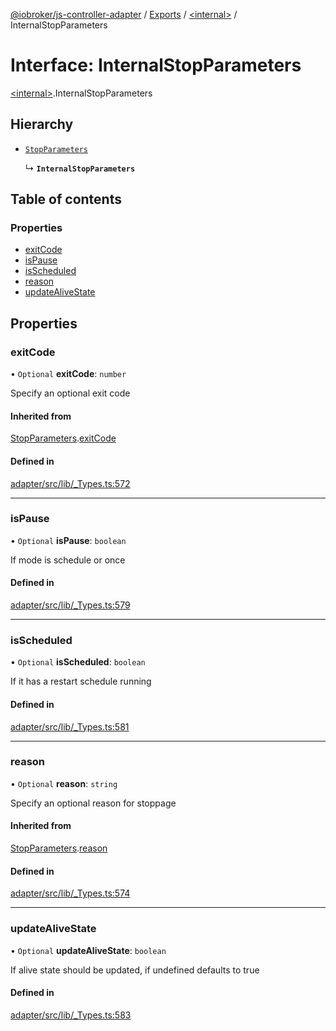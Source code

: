 [@iobroker/js-controller-adapter](../README.md) / [Exports](../modules.md) / [\<internal\>](../modules/internal_.md) / InternalStopParameters

# Interface: InternalStopParameters

[\<internal\>](../modules/internal_.md).InternalStopParameters

## Hierarchy

- [`StopParameters`](internal_.StopParameters.md)

  ↳ **`InternalStopParameters`**

## Table of contents

### Properties

- [exitCode](internal_.InternalStopParameters.md#exitcode)
- [isPause](internal_.InternalStopParameters.md#ispause)
- [isScheduled](internal_.InternalStopParameters.md#isscheduled)
- [reason](internal_.InternalStopParameters.md#reason)
- [updateAliveState](internal_.InternalStopParameters.md#updatealivestate)

## Properties

### exitCode

• `Optional` **exitCode**: `number`

Specify an optional exit code

#### Inherited from

[StopParameters](internal_.StopParameters.md).[exitCode](internal_.StopParameters.md#exitcode)

#### Defined in

[adapter/src/lib/_Types.ts:572](https://github.com/ioBroker/ioBroker.js-controller/blob/f267270b9/packages/adapter/src/lib/_Types.ts#L572)

___

### isPause

• `Optional` **isPause**: `boolean`

If mode is schedule or once

#### Defined in

[adapter/src/lib/_Types.ts:579](https://github.com/ioBroker/ioBroker.js-controller/blob/f267270b9/packages/adapter/src/lib/_Types.ts#L579)

___

### isScheduled

• `Optional` **isScheduled**: `boolean`

If it has a restart schedule running

#### Defined in

[adapter/src/lib/_Types.ts:581](https://github.com/ioBroker/ioBroker.js-controller/blob/f267270b9/packages/adapter/src/lib/_Types.ts#L581)

___

### reason

• `Optional` **reason**: `string`

Specify an optional reason for stoppage

#### Inherited from

[StopParameters](internal_.StopParameters.md).[reason](internal_.StopParameters.md#reason)

#### Defined in

[adapter/src/lib/_Types.ts:574](https://github.com/ioBroker/ioBroker.js-controller/blob/f267270b9/packages/adapter/src/lib/_Types.ts#L574)

___

### updateAliveState

• `Optional` **updateAliveState**: `boolean`

If alive state should be updated, if undefined defaults to true

#### Defined in

[adapter/src/lib/_Types.ts:583](https://github.com/ioBroker/ioBroker.js-controller/blob/f267270b9/packages/adapter/src/lib/_Types.ts#L583)
